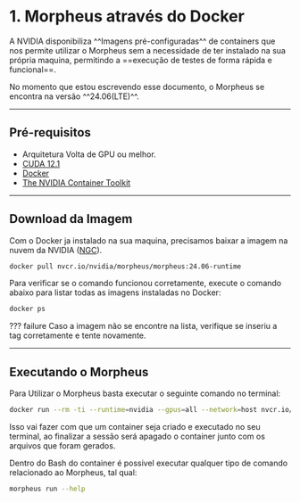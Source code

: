 # 1. Morpheus através do Docker

A NVIDIA disponibiliza ^^Imagens pré-configuradas^^ de containers que nos permite utilizar o Morpheus sem a necessidade de ter instalado na sua própria maquina, permitindo a ==execução de testes de forma rápida e funcional==.

No momento que estou escrevendo esse documento, o Morpheus se encontra na versão ^^24.06(LTE)^^.

---

## Pré-requisitos

- Arquitetura Volta de GPU ou melhor.
- [CUDA 12.1](https://developer.nvidia.com/cuda-12-1-0-download-archive)
- [Docker](https://docs.docker.com/get-docker/)
- [The NVIDIA Container Toolkit](https://docs.nvidia.com/datacenter/cloud-native/container-toolkit/install-guide.html#docker)

---

## Download da Imagem

Com o Docker ja instalado na sua maquina, precisamos baixar a imagem na nuvem da NVIDIA ([NGC](https://catalog.ngc.nvidia.com/orgs/nvidia/teams/morpheus/containers/morpheus)).

```sh
docker pull nvcr.io/nvidia/morpheus/morpheus:24.06-runtime
```

Para verificar se o comando funcionou corretamente, execute o comando abaixo para listar todas as imagens instaladas no Docker:

```sh
docker ps
```

??? failure
    Caso a imagem não se encontre na lista, verifique se inseriu a tag corretamente e tente novamente.

---

## Executando o Morpheus

Para Utilizar o Morpheus basta executar o seguinte comando no terminal:

```sh
docker run --rm -ti --runtime=nvidia --gpus=all --network=host nvcr.io/nvidia/morpheus/morpheus:24.06-runtime bash
```

Isso vai fazer com que um container seja criado e executado no seu terminal, ao finalizar a sessão será apagado o container junto com os arquivos que foram gerados.

Dentro do Bash do container é possivel executar qualquer tipo de comando relacionado ao Morpheus, tal qual:

```sh
morpheus run --help
```
